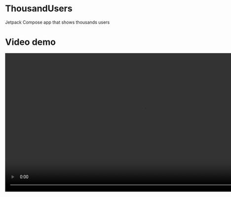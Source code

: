# ThousandUsers
 Jetpack Compose app that shows thousands users

# Video demo
<video src="https://github.com/user-attachments/assets/5cf9f8b8-6790-4993-9543-0e10bb3e813e" height="450px"></video>




